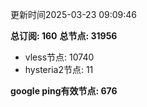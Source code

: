 更新时间2025-03-23 09:09:46

**总订阅: 160**
**总节点: 31956**
- vless节点: 10740
- hysteria2节点: 11

**google ping有效节点: 676**

